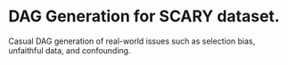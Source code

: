 # DAG Generation for SCARY dataset. 
Casual DAG generation of real-world issues such as selection bias, unfaithful data, and confounding.
